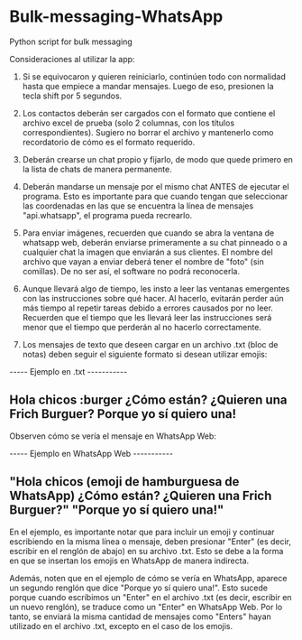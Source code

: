 # Bulk-messaging-WhatsApp
Python script for bulk messaging

Consideraciones al utilizar la app:

1) Si se equivocaron y quieren reiniciarlo, continúen todo con normalidad hasta que empiece a mandar mensajes. 
Luego de eso, presionen la tecla shift por 5 segundos.

2) Los contactos deberán ser cargados con el formato que contiene el archivo excel de prueba (solo 2 columnas, con los títulos correspondientes).
Sugiero no borrar el archivo y mantenerlo como recordatorio de cómo es el formato requerido.

3) Deberán crearse un chat propio y fijarlo, de modo que quede primero en la lista de chats de manera permanente.

4) Deberán mandarse un mensaje por el mismo chat ANTES de ejecutar el programa. Esto es importante para que cuando tengan que seleccionar 
las coordenadas en las que se encuentra la línea de mensajes "api.whatsapp", el programa pueda recrearlo.

5) Para enviar imágenes, recuerden que cuando se abra la ventana de whatsapp web, deberán enviarse primeramente a su chat pinneado o a 
cualquier chat la imagen que enviarán a sus clientes. El nombre del archivo que vayan a enviar deberá tener el nombre de 
"foto" (sin comillas). De no ser así, el software no podrá reconocerla. 

6) Aunque llevará algo de tiempo, les insto a leer las ventanas emergentes con las instrucciones sobre qué hacer. Al hacerlo, evitarán 
perder aún más tiempo al repetir tareas debido a errores causados por no leer. Recuerden que el tiempo que les llevará leer las 
instrucciones será menor que el tiempo que perderán al no hacerlo correctamente.

7) Los mensajes de texto que deseen cargar en un archivo .txt (bloc de notas) deben seguir el siguiente formato si desean utilizar emojis:

----- Ejemplo en .txt -----------

Hola chicos :burger
¿Cómo están? ¿Quieren una Frich Burguer?
Porque yo sí quiero una!
---------------------------------


Observen cómo se vería el mensaje en WhatsApp Web:

----- Ejemplo en WhatsApp Web -----------

"Hola chicos (emoji de hamburguesa de WhatsApp) ¿Cómo están? ¿Quieren una Frich Burguer?"
"Porque yo sí quiero una!"
-----------------------------------------

En el ejemplo, es importante notar que para incluir un emoji y continuar escribiendo en la misma línea o mensaje, deben presionar 
"Enter" (es decir, escribir en el renglón de abajo) en su archivo .txt. Esto se debe a la forma en que se insertan los emojis en 
WhatsApp de manera indirecta.

Además, noten que en el ejemplo de cómo se vería en WhatsApp, aparece un segundo renglón que dice "Porque yo sí quiero una!". 
Esto sucede porque cuando escribimos un "Enter" en el archivo .txt (es decir, escribir en un nuevo renglón), se traduce como un 
"Enter" en WhatsApp Web. Por lo tanto, se enviará la misma cantidad de mensajes como "Enters" hayan utilizado en el archivo .txt, 
excepto en el caso de los emojis.

